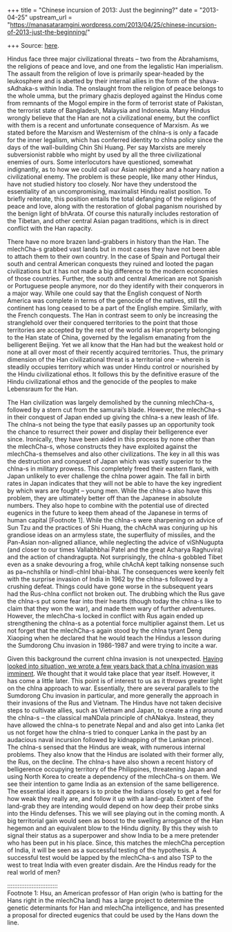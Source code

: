 +++
title = "Chinese incursion of 2013: Just the beginning?"
date = "2013-04-25"
upstream_url = "https://manasataramgini.wordpress.com/2013/04/25/chinese-incursion-of-2013-just-the-beginning/"

+++
Source: [here](https://manasataramgini.wordpress.com/2013/04/25/chinese-incursion-of-2013-just-the-beginning/).

Hindus face three major civilizational threats – two from the Abrahamisms, the religions of peace and love, and one from the legalistic Han imperialism. The assault from the religion of love is primarily spear-headed by the leukosphere and is abetted by their internal allies in the form of the shava-sAdhaka-s within India. The onslaught from the religion of peace belongs to the whole umma, but the primary ghazis deployed against the Hindus come from remnants of the Mogol empire in the form of terrorist state of Pakistan, the terrorist state of Bangladesh, Malaysia and Indonesia. Many Hindus wrongly believe that the Han are not a civilizational enemy, but the conflict with them is a recent and unfortunate consequence of Marxism. As we stated before the Marxism and Westernism of the chIna-s is only a facade for the inner legalism, which has conferred identity to chIna policy since the days of the wall-building Chin Shi Huang. Per say Marxists are merely subversionist rabble who might by used by all the three civilizational enemies of ours. Some interlocutors have questioned, somewhat indignantly, as to how we could call our Asian neighbor and a hoary nation a civilizational enemy. The problem is these people, like many other Hindus, have not studied history too closely. Nor have they understood the essentiality of an uncompromising, maximalist Hindu realist position. To briefly reiterate, this position entails the total defanging of the religions of peace and love, along with the restoration of global paganism nourished by the benign light of bhArata. Of course this naturally includes restoration of the Tibetan, and other central Asian pagan traditions, which is in direct conflict with the Han rapacity.

There have no more brazen land-grabbers in history than the Han. The mlechCha-s grabbed vast lands but in most cases they have not been able to attach them to their own country. In the case of Spain and Portugal their south and central American conquests they ruined and looted the pagan civilizations but it has not made a big difference to the modern economies of those countries. Further, the south and central American are not Spanish or Portuguese people anymore, nor do they identify with their conquerors in a major way. While one could say that the English conquest of North America was complete in terms of the genocide of the natives, still the continent has long ceased to be a part of the English empire. Similarly, with the French conquests. The Han in contrast seem to only be increasing the stranglehold over their conquered territories to the point that those territories are accepted by the rest of the world as Han property belonging to the Han state of China, governed by the legalism emanating from the belligerent Beijing. Yet we all know that the Han had but the weakest hold or none at all over most of their recently acquired territories. Thus, the primary dimension of the Han civilizational threat is a territorial one – wherein is steadily occupies territory which was under Hindu control or nourished by the Hindu civilizational ethos. It follows this by the definitive erasure of the Hindu civilizational ethos and the genocide of the peoples to make Lebensraum for the Han.

The Han civilization was largely demolished by the cunning mlechCha-s, followed by a stern cut from the samurai’s blade. However, the mlechCha-s in their conquest of Japan ended up giving the chIna-s a new leash of life. The chIna-s not being the type that easily passes up an opportunity took the chance to resurrect their power and display their belligerence ever since. Ironically, they have been aided in this process by none other than the mlechCha-s, whose constructs they have exploited against the mlechCha-s themselves and also other civilizations. The key in all this was the destruction and conquest of Japan which was vastly superior to the chIna-s in military prowess. This completely freed their eastern flank, with Japan unlikely to ever challenge the chIna power again. The fall in birth rates in Japan indicates that they will not be able to have the key ingredient by which wars are fought – young men. While the chIna-s also have this problem, they are ultimately better off than the Japanese in absolute numbers. They also hope to combine with the potential use of directed eugenics in the future to keep them ahead of the Japanese in terms of human capital \[Footnote 1\]. While the chIna-s were sharpening on advice of Sun Tzu and the practices of Shi Huang, the chAchA was conjuring up his grandiose ideas on an armyless state, the superfluity of missiles, and the Pan-Asian non-aligned alliance, while neglecting the advice of viShNugupta (and closer to our times Vallabhbhai Patel and the great Acharya Raghuvira) and the action of chandragupta. Not surprisingly, the chIna-s gobbled Tibet even as a snake devouring a frog, while chAchA kept talking nonsense such as pa\~nchshIla or hindI-chInI bhai-bhai. The consequences were keenly felt with the surprise invasion of India in 1962 by the chIna-s followed by a crushing defeat. Things could have gone worse in the subsequent years had the Rus-chIna conflict not broken out. The drubbing which the Rus gave the chIna-s put some fear into their hearts (though today the chIna-s like to claim that they won the war), and made them wary of further adventures. However, the mlechCha-s locked in conflict with Rus again ended up strengthening the chIna-s as a potential force multiplier against them. Let us not forget that the mlechCha-s again stood by the chIna tyrant Deng Xiaoping when he declared that he would teach the Hindus a lesson during the Sumdorong Chu invasion in 1986-1987 and were trying to incite a war.

Given this background the current chIna invasion is not unexpected. [Having looked into situation, we wrote a few years back that a chIna invasion was imminent](https://manasataramgini.wordpress.com/2009/08/16/asia-and-geopolitics/). We thought that it would take place that year itself. However, it has come a little later. This point is of interest to us as it throws greater light on the chIna approach to war. Essentially, there are several parallels to the Sumdorong Chu invasion in particular, and more generally the approach in their invasions of the Rus and Vietnam. The Hindus have not taken decisive steps to cultivate allies, such as Vietnam and Japan, to create a ring around the chIna-s – the classical maNDala principle of chANakya. Instead, they have allowed the chIna-s to penetrate Nepal and and also get into Lanka (let us not forget how the chIna-s tried to conquer Lanka in the past by an audacious naval incursion followed by kidnapping of the Lankan prince). The chIna-s sensed that the Hindus are weak, with numerous internal problems. They also know that the Hindus are isolated with their former ally, the Rus, on the decline. The chIna-s have also shown a recent history of belligerence occupying territory of the Philippines, threatening Japan and using North Korea to create a dependency of the mlechCha-s on them. We see their intention to game India as an extension of the same belligerence. The essential idea it appears is to probe the Indians closely to get a feel for how weak they really are, and follow it up with a land-grab. Extent of the land-grab they are intending would depend on how deep their probe sinks into the Hindu defenses. This we will see playing out in the coming month. A big territorial gain would seen as boost to the swelling arrogance of the Han hegemon and an equivalent blow to the Hindu dignity. By this they wish to signal their status as a superpower and show India to be a mere pretender who has been put in his place. Since, this matches the mlechCha perception of India, it will be seen as a successful testing of the hypothesis. A successful test would be lapped by the mlechCha-s and also TSP to the west to treat India with even greater disdain. Are the Hindus ready for the real world of men?

:::::::::::::::::::::::::::::  
Footnote 1: Hsu, an American professor of Han origin (who is batting for the Hans right in the mlechCha land) has a large project to determine the genetic determinants for Han and mlechCha intelligence, and has presented a proposal for directed eugenics that could be used by the Hans down the line.

